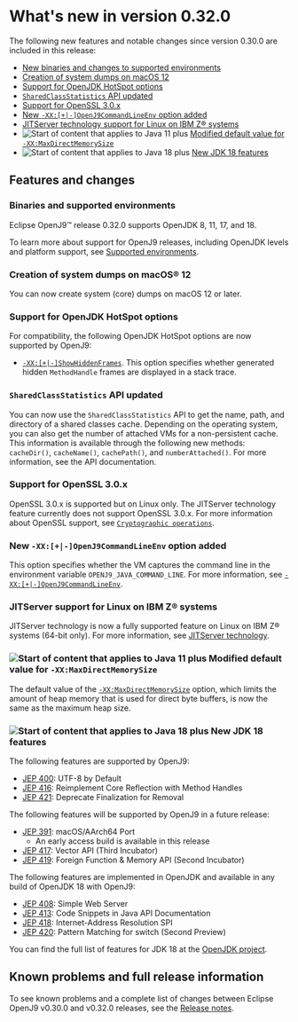 <!--
* Copyright (c) 2017, 2022 IBM Corp. and others
*
* This program and the accompanying materials are made
* available under the terms of the Eclipse Public License 2.0
* which accompanies this distribution and is available at
* https://www.eclipse.org/legal/epl-2.0/ or the Apache
* License, Version 2.0 which accompanies this distribution and
* is available at https://www.apache.org/licenses/LICENSE-2.0.
*
* This Source Code may also be made available under the
* following Secondary Licenses when the conditions for such
* availability set forth in the Eclipse Public License, v. 2.0
* are satisfied: GNU General Public License, version 2 with
* the GNU Classpath Exception [1] and GNU General Public
* License, version 2 with the OpenJDK Assembly Exception [2].
*
* [1] https://www.gnu.org/software/classpath/license.html
* [2] http://openjdk.java.net/legal/assembly-exception.html
*
* SPDX-License-Identifier: EPL-2.0 OR Apache-2.0 OR GPL-2.0 WITH
* Classpath-exception-2.0 OR LicenseRef-GPL-2.0 WITH Assembly-exception
-->

# What's new in version 0.32.0

The following new features and notable changes since version 0.30.0 are included in this release:

- [New binaries and changes to supported environments](#binaries-and-supported-environments)
- [Creation of system dumps on macOS 12](#creation-of-system-dumps-on-macos-12)
- [Support for OpenJDK HotSpot options](#support-for-openjdk-hotspot-options)
- [`SharedClassStatistics` API updated](#sharedclassstatistics-api-updated)
- [Support for OpenSSL 3.0.x](#support-for-openssl-30x)
- [New `-XX:[+|-]OpenJ9CommandLineEnv` option added](#new-xx-openj9commandlineenv-option-added)
- [JITServer technology support for Linux on IBM Z&reg; systems](#jitserver-support-for-linux-on-ibm-z-systems)
- ![Start of content that applies to Java 11 plus](cr/java11plus.png) [Modified default value for `-XX:MaxDirectMemorySize`](#modified-default-value-for-xxmaxdirectmemorysize)
- ![Start of content that applies to Java 18 plus](cr/java18plus.png) [New JDK 18 features](#new-jdk-18-features)

## Features and changes

### Binaries and supported environments

Eclipse OpenJ9&trade; release 0.32.0 supports OpenJDK 8, 11, 17, and 18.

To learn more about support for OpenJ9 releases, including OpenJDK levels and platform support, see [Supported environments](openj9_support.md).

### Creation of system dumps on macOS&reg; 12

You can now create system (core) dumps on macOS 12 or later.


### Support for OpenJDK HotSpot options

For compatibility, the following OpenJDK HotSpot options are now supported by OpenJ9:

- [`-XX:[+|-]ShowHiddenFrames`](xxshowhiddenframes.md). This option specifies whether generated hidden `MethodHandle` frames are displayed in a stack trace.

### `SharedClassStatistics` API updated

You can now use the `SharedClassStatistics` API to get the name, path, and directory of a shared classes cache. Depending on the operating system, you can also get the number of attached VMs for a non-persistent cache. This information is available through the following new methods: `cacheDir()`, `cacheName()`, `cachePath()`, and `numberAttached()`. For more information, see the API documentation.

### Support for OpenSSL 3.0.x

OpenSSL 3.0.x is supported but on Linux only. The JITServer technology feature currently does not support OpenSSL 3.0.x. For more information about OpenSSL support, see [`Cryptographic operations`](introduction.md#cryptographic-operations).

### New `-XX:[+|-]OpenJ9CommandLineEnv` option added

This option specifies whether the VM captures the command line in the environment variable `OPENJ9_JAVA_COMMAND_LINE`. For more information, see [`-XX:[+|-]OpenJ9CommandLineEnv`](xxopenj9commandlineenv.md).

### JITServer support for Linux on IBM Z&reg; systems
JITServer technology is now a fully supported feature on Linux on IBM Z&reg; systems (64-bit only). For more information, see [JITServer technology](jitserver.md).

### ![Start of content that applies to Java 11 plus](cr/java11plus.png) Modified default value for `-XX:MaxDirectMemorySize`

The default value of the [`-XX:MaxDirectMemorySize`](xxmaxdirectmemorysize.md) option, which limits the amount of heap memory that is used for direct byte buffers, is now the same as the maximum heap size.

### ![Start of content that applies to Java 18 plus](cr/java18plus.png) New JDK 18 features

The following features are supported by OpenJ9:

- [JEP 400](https://openjdk.java.net/jeps/400): UTF-8 by Default
- [JEP 416](https://openjdk.java.net/jeps/416): Reimplement Core Reflection with Method Handles
- [JEP 421](https://openjdk.java.net/jeps/421): Deprecate Finalization for Removal

The following features will be supported by OpenJ9 in a future release:

- [JEP 391](https://openjdk.java.net/jeps/391): macOS/AArch64 Port
    - An early access build is available in this release
- [JEP 417](https://openjdk.java.net/jeps/417): Vector API (Third Incubator)
- [JEP 419](https://openjdk.java.net/jeps/419): Foreign Function & Memory API (Second Incubator)

The following features are implemented in OpenJDK and available in any build of OpenJDK 18 with OpenJ9:

- [JEP 408](https://openjdk.java.net/jeps/408): Simple Web Server
- [JEP 413](https://openjdk.java.net/jeps/413): Code Snippets in Java API Documentation
- [JEP 418](https://openjdk.java.net/jeps/418): Internet-Address Resolution SPI
- [JEP 420](https://openjdk.java.net/jeps/420): Pattern Matching for switch (Second Preview)

You can find the full list of features for JDK 18 at the [OpenJDK project](http://openjdk.java.net/projects/jdk/18/).


## Known problems and full release information

To see known problems and a complete list of changes between Eclipse OpenJ9 v0.30.0 and v0.32.0 releases, see the [Release notes](https://github.com/eclipse-openj9/openj9/blob/master/doc/release-notes/0.32/0.32.md).

<!-- ==== END OF TOPIC ==== version0.32.md ==== -->
